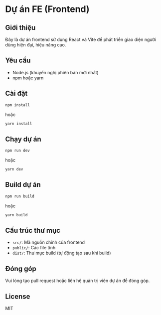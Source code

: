 # Dự án FE (Frontend)

## Giới thiệu

Đây là dự án frontend sử dụng React và Vite để phát triển giao diện người dùng hiện đại, hiệu năng cao.

## Yêu cầu

- Node.js (khuyến nghị phiên bản mới nhất)
- npm hoặc yarn

## Cài đặt

```bash
npm install
```
hoặc
```bash
yarn install
```

## Chạy dự án

```bash
npm run dev
```
hoặc
```bash
yarn dev
```

## Build dự án

```bash
npm run build
```
hoặc
```bash
yarn build
```

## Cấu trúc thư mục

- `src/`: Mã nguồn chính của frontend
- `public/`: Các file tĩnh
- `dist/`: Thư mục build (tự động tạo sau khi build)

## Đóng góp

Vui lòng tạo pull request hoặc liên hệ quản trị viên dự án để đóng góp.

## License

MIT
